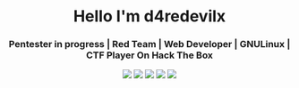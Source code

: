 <!--
**d4redevilx/d4redevilx** is a ✨ _special_ ✨ repository because its `README.md` (this file) appears on your GitHub profile.

Here are some ideas to get you started:

- 🔭 I’m currently working on ...
- 🌱 I’m currently learning ...
- 👯 I’m looking to collaborate on ...
- 🤔 I’m looking for help with ...
- 💬 Ask me about ...
- 📫 How to reach me: ...
- 😄 Pronouns: ...
- ⚡ Fun fact: ...
-->

<div align="center">
  <h1>Hello I'm d4redevilx</h1>
</div>
<div align="center">
  <h3>Pentester in progress | Red Team | Web Developer | GNULinux | CTF Player On Hack The Box</h3> 
</div>
<div align="center">
  <img src="https://www.vectorlogo.zone/logos/python/python-ar21.svg" />
  <img src="https://www.vectorlogo.zone/logos/vim/vim-ar21.svg" />
  <img src="https://www.vectorlogo.zone/logos/linux/linux-ar21.svg" />
  <img src="https://www.vectorlogo.zone/logos/debian/debian-ar21.svg" />
  <img src="https://www.vectorlogo.zone/logos/gnu_bash/gnu_bash-ar21.svg" />
</div>
<body>
</html>
